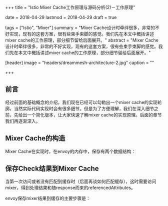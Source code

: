 +++
title = "Istio Mixer Cache工作原理与源码分析(2)－工作原理"

date = 2018-04-29
lastmod = 2018-04-29
draft = true

tags = ["Istio", "Mixer"]
summary = "Mixer Cache设计时牵绊很多，非常的不好实现，现有的这套方案，很有些束手束脚的感觉。我们先在本文中概括讲述mixer cache的工作原理，部分细节留给后面展开。"
abstract = "Mixer Cache设计时牵绊很多，非常的不好实现，现有的这套方案，很有些束手束脚的感觉。我们先在本文中概括讲述mixer cache的工作原理，部分细节留给后面展开。"

[header]
image = "headers/dreammesh-architecture-2.jpg"
caption = ""

+++

## 前言

经过前面的基础概念的介绍，我们现在已经可以勾勒出一个mixer cache的实现轮廓，当然实际代码实现时会有很多细节。但是为了方便理解，我们在深入细节之前，先给出一个简化版本，让大家快速了解mixer cache的实现原理。后面的章节我们再逐渐深入。

## Mixer Cache的构造

Mixer Cache在实现时，在envoy的内存中，保存有两个数据结构：



## 保存Check结果到Mixer Cache

当第一次访问或者没有匹配到缓存时（后面再谈如何匹配缓存），这时需要访问mixer，得到处理结果和随response而来的referencedAttributes。

envoy保存mixer结果到缓存的主要步骤是：